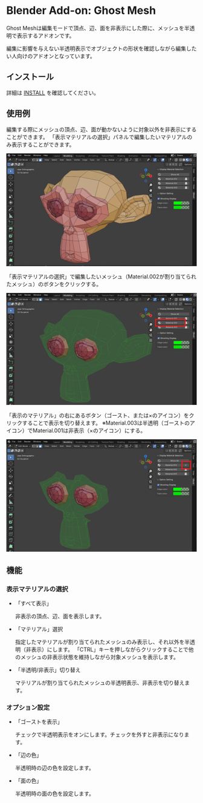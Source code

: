 # Blender Add-on: Ghost Mesh

Ghost Meshは編集モードで頂点、辺、面を非表示にした際に、メッシュを半透明で表示するアドオンです。

編集に影響を与えない半透明表示でオブジェクトの形状を確認しながら編集したい人向けのアドオンとなっています。

## インストール

詳細は [INSTALL](docs/INSTALL.md) を確認してください。

## 使用例
編集する際にメッシュの頂点、辺、面が動かないように対象以外を非表示にすることができます。
「表示マテリアルの選択」パネルで編集したいマテリアルのみ表示することができます。

![thumbnail](docs/images/screenshot_01.png)

「表示マテリアルの選択」で編集したいメッシュ（Material.002が割り当てられたメッシュ）のボタンをクリックする。

![thumbnail](docs/images/screenshot_02.png)

「表示のマテリアル」の右にあるボタン（ゴースト、または×のアイコン）をクリックすることで表示を切り替えます。
※Material.003は半透明（ゴーストのアイコン）でMaterial.001は非表示（×のアイコン）にする。

![thumbnail](docs/images/screenshot_03.png)

## 機能

### 表示マテリアルの選択

- 「すべて表示」

  非表示の頂点、辺、面を表示します。

- 「マテリアル」選択

  指定したマテリアルが割り当てられたメッシュのみ表示し、それ以外を半透明（非表示）にします。
	「CTRL」キーを押しながらクリックすることで他のメッシュの非表示状態を維持しながら対象メッシュを表示します。

- 「半透明/非表示」切り替え

  マテリアルが割り当てられたメッシュの半透明表示、非表示を切り替えます。

### オプション設定

- 「ゴーストを表示」

   チェックで半透明表示をオンにします。チェックを外すと非表示になります。

- 「辺の色」

  半透明時の辺の色を設定します。

- 「面の色」

  半透明時の面の色を設定します。
